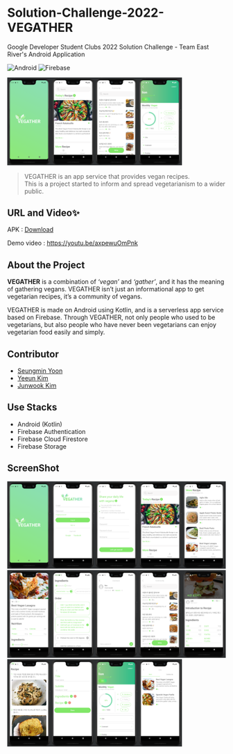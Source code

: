 # Solution-Challenge-2022-VEGATHER
Google Developer Student Clubs 2022 Solution Challenge - Team East River's Android Application

![Android](https://img.shields.io/badge/Kotlin-Android-success?logo=Android)
![Firebase](https://img.shields.io/badge/with-Firebase-yellow?logo=Firebase)


<img src="https://github.com/DSCHUFS/Solution-Challenge-2022-VEGATHER-App/blob/master/app/src/main/res/screenshots/splash.png?raw=true" width="20%"><img src="https://github.com/DSCHUFS/Solution-Challenge-2022-VEGATHER-App/blob/master/app/src/main/res/screenshots/main.png?raw=true" width="20%"><img src="https://github.com/DSCHUFS/Solution-Challenge-2022-VEGATHER-App/blob/master/app/src/main/res/screenshots/commain.png?raw=true" width="20%"><img src="https://github.com/DSCHUFS/Solution-Challenge-2022-VEGATHER-App/blob/master/app/src/main/res/screenshots/mypage1.png?raw=true" width="20%">


> VEGATHER is an app service that provides vegan recipes. \
> This is a project started to inform and spread vegetarianism to a wider public.



## URL and Video✨

APK : [Download](https://github.com/DSCHUFS/Solution-Challenge-2022-VEGATHER-App/raw/master/app/release/app-release.apk)

Demo video : https://youtu.be/axpewuOmPnk



## About the Project
**VEGATHER** is a combination of *‘vegan’* and *‘gather’*, and it has the meaning of gathering vegans.  VEGATHER isn’t just an informational app to get vegetarian recipes, it’s a community of vegans.

VEGATHER is made on Android using Kotlin, and is a serverless app service based on Firebase. Through VEGATHER, not only people who used to be vegetarians, but also people who have never been vegetarians can enjoy vegetarian food easily and simply.



## Contributor
- [Seungmin Yoon](https://github.com/Yoon-Min)
- [Yeeun Kim](https://github.com/Yeeunbb)
- [Junwook Kim](https://github.com/JunWookKim)



## Use Stacks
- Android (Kotlin)
- Firebase Authentication
- Firebase Cloud Firestore
- Firebase Storage



## ScreenShot
<img src="https://github.com/DSCHUFS/Solution-Challenge-2022-VEGATHER-App/blob/master/app/src/main/res/screenshots/splash.png?raw=true" width="20%"><img src="https://github.com/DSCHUFS/Solution-Challenge-2022-VEGATHER-App/blob/master/app/src/main/res/screenshots/login.png?raw=true" width="20%"><img src="https://github.com/DSCHUFS/Solution-Challenge-2022-VEGATHER-App/blob/master/app/src/main/res/screenshots/join.png?raw=true" width="20%"><img src="https://github.com/DSCHUFS/Solution-Challenge-2022-VEGATHER-App/blob/master/app/src/main/res/screenshots/main.png?raw=true" width="20%"><img src="https://github.com/DSCHUFS/Solution-Challenge-2022-VEGATHER-App/blob/master/app/src/main/res/screenshots/morerecipe.png?raw=true" width="20%"><img src="https://github.com/DSCHUFS/Solution-Challenge-2022-VEGATHER-App/blob/master/app/src/main/res/screenshots/maindetail1.png?raw=true" width="20%"><img src="https://github.com/DSCHUFS/Solution-Challenge-2022-VEGATHER-App/blob/master/app/src/main/res/screenshots/maindetail2.png?raw=true" width="20%"><img src="https://github.com/DSCHUFS/Solution-Challenge-2022-VEGATHER-App/blob/master/app/src/main/res/screenshots/comment.png?raw=true" width="20%"><img src="https://github.com/DSCHUFS/Solution-Challenge-2022-VEGATHER-App/blob/master/app/src/main/res/screenshots/commain.png?raw=true" width="20%"><img src="https://github.com/DSCHUFS/Solution-Challenge-2022-VEGATHER-App/blob/master/app/src/main/res/screenshots/comdetail1.png?raw=true" width="20%"><img src="https://github.com/DSCHUFS/Solution-Challenge-2022-VEGATHER-App/blob/master/app/src/main/res/screenshots/comdetail2.png?raw=true" width="20%"><img src="https://github.com/DSCHUFS/Solution-Challenge-2022-VEGATHER-App/blob/master/app/src/main/res/screenshots/comwrite.png?raw=true" width="20%"><img src="https://github.com/DSCHUFS/Solution-Challenge-2022-VEGATHER-App/blob/master/app/src/main/res/screenshots/mypage1.png?raw=true" width="20%"><img src="https://github.com/DSCHUFS/Solution-Challenge-2022-VEGATHER-App/blob/master/app/src/main/res/screenshots/mypage2.png?raw=true" width="20%">
